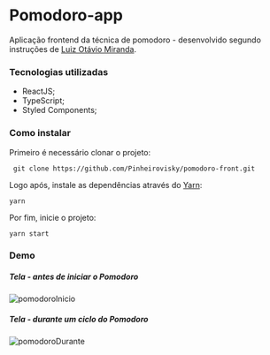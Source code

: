 # Pomodoro-app

Aplicação frontend da técnica de pomodoro - desenvolvido segundo instruções de [Luiz Otávio Miranda](https://www.udemy.com/course/curso-de-javascript-moderno-do-basico-ao-avancado/).

### Tecnologias utilizadas
 - ReactJS;
 - TypeScript;
 - Styled Components;

 ### Como instalar
 
 Primeiro é necessário clonar o projeto:
 
 ```
  git clone https://github.com/Pinheirovisky/pomodoro-front.git
 ```
 
 Logo após, instale as dependências através do [Yarn](https://yarnpkg.com/):
 
  ```
  yarn
 ```
 
 Por fim, inicie o projeto:
 
  ```
  yarn start
 ```
 
  ### Demo
  
  ##### Tela - antes de iniciar o Pomodoro
 
 ![pomodoroInicio](https://github.com/Pinheirovisky/pomodoro-front/blob/feature/docs/public/docs/pomodoroInicio.PNG)
 
  ##### Tela - durante um ciclo do Pomodoro
 
 ![pomodoroDurante](https://github.com/Pinheirovisky/pomodoro-front/blob/feature/docs/public/docs/pomodoroFim.PNG)
